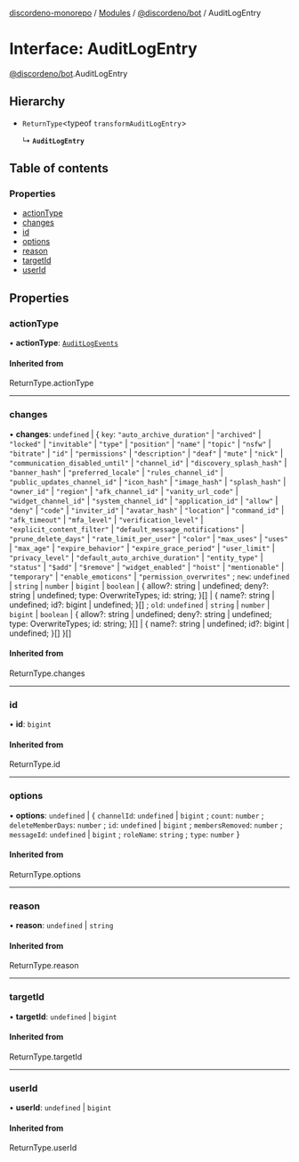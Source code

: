 [discordeno-monorepo](../README.md) / [Modules](../modules.md) / [@discordeno/bot](../modules/discordeno_bot.md) / AuditLogEntry

# Interface: AuditLogEntry

[@discordeno/bot](../modules/discordeno_bot.md).AuditLogEntry

## Hierarchy

- `ReturnType`<typeof `transformAuditLogEntry`\>

  ↳ **`AuditLogEntry`**

## Table of contents

### Properties

- [actionType](discordeno_bot.AuditLogEntry.md#actiontype)
- [changes](discordeno_bot.AuditLogEntry.md#changes)
- [id](discordeno_bot.AuditLogEntry.md#id)
- [options](discordeno_bot.AuditLogEntry.md#options)
- [reason](discordeno_bot.AuditLogEntry.md#reason)
- [targetId](discordeno_bot.AuditLogEntry.md#targetid)
- [userId](discordeno_bot.AuditLogEntry.md#userid)

## Properties

### actionType

• **actionType**: [`AuditLogEvents`](../enums/discordeno_bot.AuditLogEvents.md)

#### Inherited from

ReturnType.actionType

---

### changes

• **changes**: `undefined` \| { `key`: `"auto_archive_duration"` \| `"archived"` \| `"locked"` \| `"invitable"` \| `"type"` \| `"position"` \| `"name"` \| `"topic"` \| `"nsfw"` \| `"bitrate"` \| `"id"` \| `"permissions"` \| `"description"` \| `"deaf"` \| `"mute"` \| `"nick"` \| `"communication_disabled_until"` \| `"channel_id"` \| `"discovery_splash_hash"` \| `"banner_hash"` \| `"preferred_locale"` \| `"rules_channel_id"` \| `"public_updates_channel_id"` \| `"icon_hash"` \| `"image_hash"` \| `"splash_hash"` \| `"owner_id"` \| `"region"` \| `"afk_channel_id"` \| `"vanity_url_code"` \| `"widget_channel_id"` \| `"system_channel_id"` \| `"application_id"` \| `"allow"` \| `"deny"` \| `"code"` \| `"inviter_id"` \| `"avatar_hash"` \| `"location"` \| `"command_id"` \| `"afk_timeout"` \| `"mfa_level"` \| `"verification_level"` \| `"explicit_content_filter"` \| `"default_message_notifications"` \| `"prune_delete_days"` \| `"rate_limit_per_user"` \| `"color"` \| `"max_uses"` \| `"uses"` \| `"max_age"` \| `"expire_behavior"` \| `"expire_grace_period"` \| `"user_limit"` \| `"privacy_level"` \| `"default_auto_archive_duration"` \| `"entity_type"` \| `"status"` \| `"$add"` \| `"$remove"` \| `"widget_enabled"` \| `"hoist"` \| `"mentionable"` \| `"temporary"` \| `"enable_emoticons"` \| `"permission_overwrites"` ; `new`: `undefined` \| `string` \| `number` \| `bigint` \| `boolean` \| { allow?: string \| undefined; deny?: string \| undefined; type: OverwriteTypes; id: string; }[] \| { name?: string \| undefined; id?: bigint \| undefined; }[] ; `old`: `undefined` \| `string` \| `number` \| `bigint` \| `boolean` \| { allow?: string \| undefined; deny?: string \| undefined; type: OverwriteTypes; id: string; }[] \| { name?: string \| undefined; id?: bigint \| undefined; }[] }[]

#### Inherited from

ReturnType.changes

---

### id

• **id**: `bigint`

#### Inherited from

ReturnType.id

---

### options

• **options**: `undefined` \| { `channelId`: `undefined` \| `bigint` ; `count`: `number` ; `deleteMemberDays`: `number` ; `id`: `undefined` \| `bigint` ; `membersRemoved`: `number` ; `messageId`: `undefined` \| `bigint` ; `roleName`: `string` ; `type`: `number` }

#### Inherited from

ReturnType.options

---

### reason

• **reason**: `undefined` \| `string`

#### Inherited from

ReturnType.reason

---

### targetId

• **targetId**: `undefined` \| `bigint`

#### Inherited from

ReturnType.targetId

---

### userId

• **userId**: `undefined` \| `bigint`

#### Inherited from

ReturnType.userId
